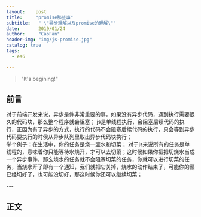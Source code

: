 ```yaml
---
layout:    post
title:     "promise那些事"
subtitle:   " \"异步理解以及promise的理解\""
date:       2019/01/24
author:     "CaoFan"
header-img: "img/js-promise.jpg"
catalog: true
tags:
  - es6

---
```


>"It's begining!" 

## 前言
对于前端开发来说，异步是件非常重要的事，如果没有异步代码，遇到执行需要很久的代码块，那么整个程序就会阻塞；
js是单线程执行，会阻塞后续代码的执行，正因为有了异步的方式，执行的代码不会阻塞后续代码的执行，只会等到异步代码要执行的时侯从异步队列里取出异步代码块执行；    
举个例子：在生活中，你的任务是烧一壶水和切菜；     对于js来说所有的任务是单线程的，意味着你只能等待水烧开，才可以去切菜；这时候如果你把把切烧水当成一个异步事件，那么烧水的任务就不会阻塞切菜的任务，你就可以进行切菜的任务，当烧水开了即有一个通知，我们就把它关掉，烧水的动作结束了，可能你的菜已经切好了，也可能没切好，那这时候你还可以继续切菜；

<p id="build"></p>
---

## 正文